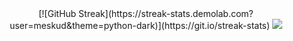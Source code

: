 
<div align="center">
[![GitHub Streak](https://streak-stats.demolab.com?user=meskud&theme=python-dark)](https://git.io/streak-stats)
<a href="https://wakatime.com"><img src="https://wakatime.com/share/@47ff0555-b99f-4909-8bf1-4ee666f58bad/91d00739-8aa7-4952-bc0d-e897797ae912.png" /></a>
</div>
